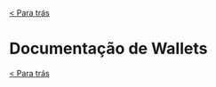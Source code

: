 [< Para trás](../README.md#Funcionalidades)
# Documentação de Wallets






[< Para trás](../README.md#Funcionalidades)
